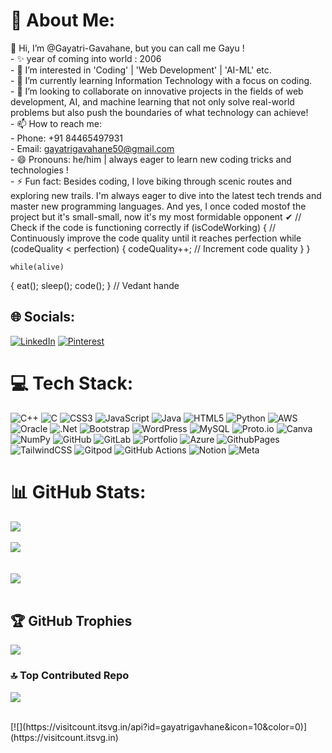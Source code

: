 # 💫 About Me:
👋 Hi, I’m @Gayatri-Gavahane, but you can call me Gayu !<br>- ✨ year of coming into world : 2006<br>- 👀 I’m interested in 'Coding' | 'Web Development' | 'AI-ML' etc.<br>- 🌱 I’m currently learning Information Technology with a focus on coding.<br>- 💞️ I’m looking to collaborate on innovative projects in the fields of web development, AI, and machine learning that not only solve real-world problems but also push the boundaries of what technology can achieve!<br>- 📫 How to reach me:<br>- Phone: +91 84465497931<br>- Email: gayatrigavahane50@gmail.com<br>- 😄 Pronouns: he/him | always eager to learn new coding tricks and technologies !<br>- ⚡ Fun fact: Besides coding, I love biking through scenic routes and exploring new trails. I'm always eager to dive into the latest tech trends and master new programming languages. And yes, I once coded mostof the project but it's small-small, now it's my most formidable opponent ✔
// Check if the code is functioning correctly
      if (isCodeWorking)
        {
          // Continuously improve the code quality until it reaches perfection
              while (codeQuality < perfection)
              {
                  codeQuality++; // Increment code quality
               }
       }

    while(alive)
  {
      eat();
      sleep();
      code();
   }
   //  Vedant hande

## 🌐 Socials:
[![LinkedIn](https://img.shields.io/badge/LinkedIn-%230077B5.svg?logo=linkedin&logoColor=white)](https://linkedin.com/in/gayatrigavhane50@gmail.com) [![Pinterest](https://img.shields.io/badge/Pinterest-%23E60023.svg?logo=Pinterest&logoColor=white)](https://pinterest.com/gayatrigavhane50@gmail.com) 
<br/>

# 💻 Tech Stack:
![C++](https://img.shields.io/badge/c++-%2300599C.svg?style=flat&logo=c%2B%2B&logoColor=white) ![C](https://img.shields.io/badge/c-%2300599C.svg?style=flat&logo=c&logoColor=white) ![CSS3](https://img.shields.io/badge/css3-%231572B6.svg?style=flat&logo=css3&logoColor=white) ![JavaScript](https://img.shields.io/badge/javascript-%23323330.svg?style=flat&logo=javascript&logoColor=%23F7DF1E) ![Java](https://img.shields.io/badge/java-%23ED8B00.svg?style=flat&logo=openjdk&logoColor=white) ![HTML5](https://img.shields.io/badge/html5-%23E34F26.svg?style=flat&logo=html5&logoColor=white) ![Python](https://img.shields.io/badge/python-3670A0?style=flat&logo=python&logoColor=ffdd54) ![AWS](https://img.shields.io/badge/AWS-%23FF9900.svg?style=flat&logo=amazon-aws&logoColor=white) ![Oracle](https://img.shields.io/badge/Oracle-F80000?style=flat&logo=oracle&logoColor=white) ![.Net](https://img.shields.io/badge/.NET-5C2D91?style=flat&logo=.net&logoColor=white) ![Bootstrap](https://img.shields.io/badge/bootstrap-%238511FA.svg?style=flat&logo=bootstrap&logoColor=white) ![WordPress](https://img.shields.io/badge/WordPress-%23117AC9.svg?style=flat&logo=WordPress&logoColor=white) ![MySQL](https://img.shields.io/badge/mysql-4479A1.svg?style=flat&logo=mysql&logoColor=white) ![Proto.io](https://img.shields.io/badge/Proto.io-161637?style=flat&logo=proto.io&logoColor=00e5ff) ![Canva](https://img.shields.io/badge/Canva-%2300C4CC.svg?style=flat&logo=Canva&logoColor=white) ![NumPy](https://img.shields.io/badge/numpy-%23013243.svg?style=flat&logo=numpy&logoColor=white) ![GitHub](https://img.shields.io/badge/github-%23121011.svg?style=flat&logo=github&logoColor=white) ![GitLab](https://img.shields.io/badge/gitlab-%23181717.svg?style=flat&logo=gitlab&logoColor=white) ![Portfolio](https://img.shields.io/badge/Portfolio-%23000000.svg?style=flat&logo=firefox&logoColor=#FF7139) ![Azure](https://img.shields.io/badge/azure-%230072C6.svg?style=flat&logo=microsoftazure&logoColor=white) ![GithubPages](https://img.shields.io/badge/github%20pages-121013?style=flat&logo=github&logoColor=white) ![TailwindCSS](https://img.shields.io/badge/tailwindcss-%2338B2AC.svg?style=flat&logo=tailwind-css&logoColor=white) ![Gitpod](https://img.shields.io/badge/gitpod-f06611.svg?style=flat&logo=gitpod&logoColor=white) ![GitHub Actions](https://img.shields.io/badge/github%20actions-%232671E5.svg?style=flat&logo=githubactions&logoColor=white) ![Notion](https://img.shields.io/badge/Notion-%23000000.svg?style=flat&logo=notion&logoColor=white) ![Meta](https://img.shields.io/badge/Meta-%230467DF.svg?style=flat&logo=Meta&logoColor=white)
<br/>
# 📊 GitHub Stats:
![](https://github-readme-stats.vercel.app/api?username=gayatrigavhane&theme=neon&hide_border=false&include_all_commits=false&count_private=false)<br/><br/>
![](https://github-readme-streak-stats.herokuapp.com/?user=gayatrigavhane&theme=neon&hide_border=false)<br/><br/><br/>
![](https://github-readme-stats.vercel.app/api/top-langs/?username=gayatrigavhane&theme=neon&hide_border=false&include_all_commits=false&count_private=false&layout=compact)
<br/><br/>
## 🏆 GitHub Trophies
![](https://github-profile-trophy.vercel.app/?username=gayatrigavhane&theme=radical&no-frame=false&no-bg=true&margin-w=4)
<br/>
### 🔝 Top Contributed Repo
![](https://github-contributor-stats.vercel.app/api?username=gayatrigavhane&limit=5&theme=neon&combine_all_yearly_contributions=true)

<br/>
[![](https://visitcount.itsvg.in/api?id=gayatrigavhane&icon=10&color=0)](https://visitcount.itsvg.in)
<br/>
